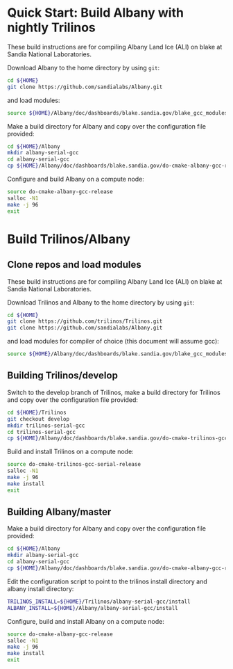 # Quick Start: Build Albany with nightly Trilinos
These build instructions are for compiling Albany Land Ice (ALI) on blake at Sandia National Laboratories.

Download Albany to the home directory by using `git`:
```sh
cd ${HOME}
git clone https://github.com/sandialabs/Albany.git
```
and load modules:
```sh
source ${HOME}/Albany/doc/dashboards/blake.sandia.gov/blake_gcc_modules.sh
```
Make a build directory for Albany and copy over the configuration file provided:
```sh
cd ${HOME}/Albany
mkdir albany-serial-gcc
cd albany-serial-gcc
cp ${HOME}/Albany/doc/dashboards/blake.sandia.gov/do-cmake-albany-gcc-release .
```
Configure and build Albany on a compute node:
```sh
source do-cmake-albany-gcc-release
salloc -N1
make -j 96
exit
```

# Build Trilinos/Albany
## Clone repos and load modules
These build instructions are for compiling Albany Land Ice (ALI) on blake at Sandia National Laboratories.

Download Trilinos and Albany to the home directory by using `git`:
```sh
cd ${HOME}
git clone https://github.com/trilinos/Trilinos.git
git clone https://github.com/sandialabs/Albany.git
```
and load modules for compiler of choice (this document will assume gcc):
```sh
source ${HOME}/Albany/doc/dashboards/blake.sandia.gov/blake_gcc_modules.sh
```

## Building Trilinos/develop
Switch to the develop branch of Trilinos, make a build directory for Trilinos and copy over the configuration file provided:
```sh
cd ${HOME}/Trilinos
git checkout develop
mkdir trilinos-serial-gcc
cd trilinos-serial-gcc
cp ${HOME}/Albany/doc/dashboards/blake.sandia.gov/do-cmake-trilinos-gcc-release .
```
Build and install Trilinos on a compute node:
```sh
source do-cmake-trilinos-gcc-serial-release
salloc -N1
make -j 96
make install
exit
```

## Building Albany/master
Make a build directory for Albany and copy over the configuration file provided:
```sh
cd ${HOME}/Albany
mkdir albany-serial-gcc
cd albany-serial-gcc
cp ${HOME}/Albany/doc/dashboards/blake.sandia.gov/do-cmake-albany-gcc-release .
```
Edit the configuration script to point to the trilinos install directory and albany install directory:
```sh
TRILINOS_INSTALL=${HOME}/Trilinos/albany-serial-gcc/install
ALBANY_INSTALL=${HOME}/Albany/albany-serial-gcc/install
```
Configure, build and install Albany on a compute node:
```sh
source do-cmake-albany-gcc-release
salloc -N1
make -j 96
make install
exit
```
